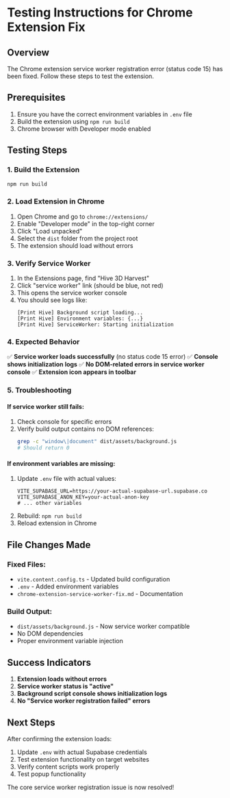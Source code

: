 # Testing Instructions for Chrome Extension Fix

## Overview
The Chrome extension service worker registration error (status code 15) has been fixed. Follow these steps to test the extension.

## Prerequisites
1. Ensure you have the correct environment variables in `.env` file
2. Build the extension using `npm run build`
3. Chrome browser with Developer mode enabled

## Testing Steps

### 1. Build the Extension
```bash
npm run build
```

### 2. Load Extension in Chrome
1. Open Chrome and go to `chrome://extensions/`
2. Enable "Developer mode" in the top-right corner
3. Click "Load unpacked"
4. Select the `dist` folder from the project root
5. The extension should load without errors

### 3. Verify Service Worker
1. In the Extensions page, find "Hive 3D Harvest"
2. Click "service worker" link (should be blue, not red)
3. This opens the service worker console
4. You should see logs like:
   ```
   [Print Hive] Background script loading...
   [Print Hive] Environment variables: {...}
   [Print Hive] ServiceWorker: Starting initialization
   ```

### 4. Expected Behavior
✅ **Service worker loads successfully** (no status code 15 error)
✅ **Console shows initialization logs**
✅ **No DOM-related errors in service worker console**
✅ **Extension icon appears in toolbar**

### 5. Troubleshooting

#### If service worker still fails:
1. Check console for specific errors
2. Verify build output contains no DOM references:
   ```bash
   grep -c "window\|document" dist/assets/background.js
   # Should return 0
   ```

#### If environment variables are missing:
1. Update `.env` file with actual values:
   ```env
   VITE_SUPABASE_URL=https://your-actual-supabase-url.supabase.co
   VITE_SUPABASE_ANON_KEY=your-actual-anon-key
   # ... other variables
   ```
2. Rebuild: `npm run build`
3. Reload extension in Chrome

## File Changes Made

### Fixed Files:
- `vite.content.config.ts` - Updated build configuration
- `.env` - Added environment variables
- `chrome-extension-service-worker-fix.md` - Documentation

### Build Output:
- `dist/assets/background.js` - Now service worker compatible
- No DOM dependencies
- Proper environment variable injection

## Success Indicators

1. **Extension loads without errors**
2. **Service worker status is "active"**
3. **Background script console shows initialization logs**
4. **No "Service worker registration failed" errors**

## Next Steps

After confirming the extension loads:
1. Update `.env` with actual Supabase credentials
2. Test extension functionality on target websites
3. Verify content scripts work properly
4. Test popup functionality

The core service worker registration issue is now resolved!